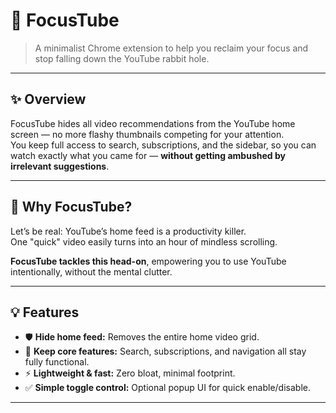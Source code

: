 # 🚀 FocusTube

> A minimalist Chrome extension to help you reclaim your focus and stop falling down the YouTube rabbit hole.

---

## ✨ Overview

FocusTube hides all video recommendations from the YouTube home screen — no more flashy thumbnails competing for your attention.  
You keep full access to search, subscriptions, and the sidebar, so you can watch exactly what you came for — **without getting ambushed by irrelevant suggestions**.

---

## 🎯 Why FocusTube?

Let’s be real: YouTube’s home feed is a productivity killer.  
One "quick" video easily turns into an hour of mindless scrolling.  

**FocusTube tackles this head-on**, empowering you to use YouTube intentionally, without the mental clutter.

---

## 💡 Features

- 🛡️ **Hide home feed:** Removes the entire home video grid.
- 🔎 **Keep core features:** Search, subscriptions, and navigation all stay fully functional.
- ⚡ **Lightweight & fast:** Zero bloat, minimal footprint.
- ✅ **Simple toggle control:** Optional popup UI for quick enable/disable.

---
